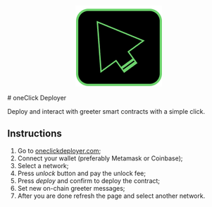 <p align="center">
  <img 
   src="https://github.com/oneclick-web3/oneClick-deployer/blob/master/assets/oneclick-logo-2.png?raw=true" alt="Sublime's custom image"/>
</p>
# oneClick Deployer

Deploy and interact with greeter smart contracts with a simple click.

## Instructions

1. Go to [oneclickdeployer.com](https://www.oneclickdeployer.com);
2. Connect your wallet (preferably Metamask or Coinbase);
3. Select a network;
4. Press *unlock* button and pay the unlock fee;
5. Press *deploy* and confirm to deploy the contract;
6. Set new on-chain greeter messages;
7. After you are done refresh the page and select another network.

